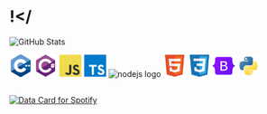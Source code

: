 

# !</
<p align="left">
  <img src="http://github-profile-summary-cards.vercel.app/api/cards/profile-details?username=solubilidade&theme=dark" alt="GitHub Stats" />
</p>
<p align="left">
  <img src="https://raw.githubusercontent.com/devicons/devicon/master/icons/cplusplus/cplusplus-original.svg" alt="cpp" width="40" height="40"/>
  <img src="https://raw.githubusercontent.com/devicons/devicon/master/icons/csharp/csharp-original.svg" alt="csharp" width="40" height="40"/>
  <img src="https://raw.githubusercontent.com/devicons/devicon/master/icons/javascript/javascript-original.svg" alt="javascript" width="40" height="40"/>
  <img src="https://raw.githubusercontent.com/devicons/devicon/master/icons/typescript/typescript-original.svg" alt="typescript" width="40" height="40"/>
  <img src="https://cdn.jsdelivr.net/gh/devicons/devicon/icons/nodejs/nodejs-original.svg" height="40" alt="nodejs logo"  />
  <img src="https://raw.githubusercontent.com/devicons/devicon/master/icons/html5/html5-original.svg" alt="html5" width="40" height="40"/>
  <img src="https://raw.githubusercontent.com/devicons/devicon/master/icons/css3/css3-original.svg" alt="css3" width="40" height="40"/>
  <img src="https://raw.githubusercontent.com/devicons/devicon/master/icons/bootstrap/bootstrap-original.svg" alt="bootstrap" width="40" height="40"/>
    <img src="https://raw.githubusercontent.com/devicons/devicon/master/icons/python/python-original.svg" alt="python" width="40" height="40"/>
</p>
</p>

##
<a href="https://data-card-for-spotify.herokuapp.com/card?user_id=du5t3olhif2p7u3xc6w9e92ne">
  <img src="https://data-card-for-spotify.herokuapp.com/api/card?user_id=du5t3olhif2p7u3xc6w9e92ne" alt="Data Card for Spotify">
</a>
